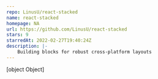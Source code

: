 ```yaml
---
repo: LinusU/react-stacked
name: react-stacked
homepage: NA
url: https://github.com/LinusU/react-stacked
stars: 9
starredAt: 2022-02-27T19:40:24Z
description: |-
    Building blocks for robust cross-platform layouts
---
```


[object Object]
